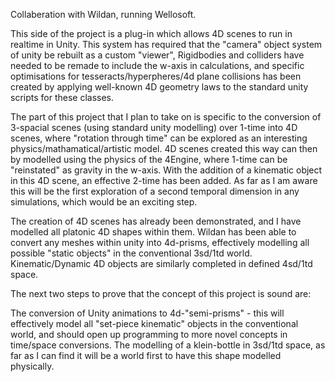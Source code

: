 Collaberation with Wildan, running Wellosoft.

This side of the project is a plug-in which allows 4D scenes to run in realtime in Unity. This system has required that the "camera" object system of unity be rebuilt as a custom "viewer", Rigidbodies and colliders have needed to be remade to include the w-axis in calculations, and specific optimisations for tesseracts/hyperpheres/4d plane collisions has been created by applying well-known 4D geometry laws to the standard unity scripts for these classes.

The part of this project that I plan to take on is specific to the conversion of 3-spacial scenes (using standard unity modelling) over 1-time into 4D scenes, where "rotation through time" can be explored as an interesting physics/mathamatical/artistic model. 4D scenes created this way can then by modelled using the physics of the 4Engine, where 1-time can be "reinstated" as gravity in the w-axis. With the addition of a kinematic object in this 4D scene, an effective 2-time has been added. As far as I am aware this will be the first exploration of a second temporal dimension in any simulations, which would be an exciting step.

The creation of 4D scenes has already been demonstrated, and I have modelled all platonic 4D shapes within them.
Wildan has been able to convert any meshes within unity into 4d-prisms, effectively modelling all possible "static objects" in the conventional 3sd/1td world.
Kinematic/Dynamic 4D objects are similarly completed in defined 4sd/1td space.

The next two steps to prove that the concept of this project is sound are:

The conversion of Unity animations to 4d-"semi-prisms" - this will effectively model all "set-piece kinematic" objects in the conventional world, and should open up programming to more novel concepts in time/space conversions.
The modelling of a klein-bottle in 3sd/1td space, as far as I can find it will be a world first to have this shape modelled physically.
